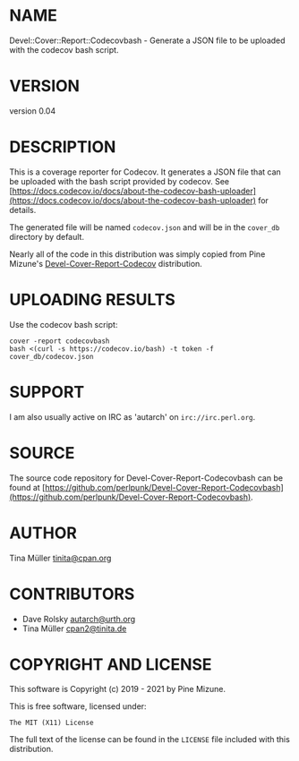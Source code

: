 # NAME

Devel::Cover::Report::Codecovbash - Generate a JSON file to be uploaded with the codecov bash script.

# VERSION

version 0.04

# DESCRIPTION

This is a coverage reporter for Codecov. It generates a JSON file that can be
uploaded with the bash script provided by codecov. See
[https://docs.codecov.io/docs/about-the-codecov-bash-uploader](https://docs.codecov.io/docs/about-the-codecov-bash-uploader) for details.

The generated file will be named `codecov.json` and will be in the
`cover_db` directory by default.

Nearly all of the code in this distribution was simply copied from Pine
Mizune's
[Devel-Cover-Report-Codecov](https://metacpan.org/release/Devel-Cover-Report-Codecov)
distribution.

# UPLOADING RESULTS

Use the codecov bash script:

    cover -report codecovbash
    bash <(curl -s https://codecov.io/bash) -t token -f cover_db/codecov.json

# SUPPORT

I am also usually active on IRC as 'autarch' on `irc://irc.perl.org`.

# SOURCE

The source code repository for Devel-Cover-Report-Codecovbash can be found at [https://github.com/perlpunk/Devel-Cover-Report-Codecovbash](https://github.com/perlpunk/Devel-Cover-Report-Codecovbash).

# AUTHOR

Tina Müller <tinita@cpan.org>

# CONTRIBUTORS

- Dave Rolsky <autarch@urth.org>
- Tina Müller <cpan2@tinita.de>

# COPYRIGHT AND LICENSE

This software is Copyright (c) 2019 - 2021 by Pine Mizune.

This is free software, licensed under:

    The MIT (X11) License

The full text of the license can be found in the
`LICENSE` file included with this distribution.
